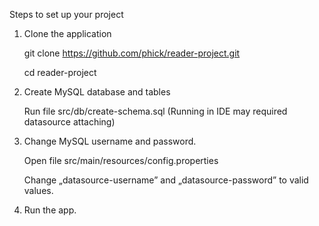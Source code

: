 Steps to set up your project

1. Clone the application
	
	git clone https://github.com/phick/reader-project.git
        
	cd reader-project

2. Create MySQL database and tables
	
	Run file src/db/create-schema.sql (Running in IDE may required datasource attaching)

3. Change MySQL username and password.

	Open file src/main/resources/config.properties
        
	Change „datasource-username” and „datasource-password” to valid values.

4. Run the app.
